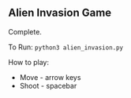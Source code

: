 ## Alien Invasion Game

Complete.

To Run:
```python3 alien_invasion.py```

How to play:
- Move - arrow keys
- Shoot - spacebar
